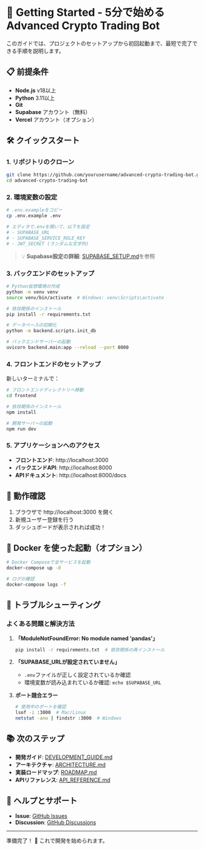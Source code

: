 # 🚀 Getting Started - 5分で始める Advanced Crypto Trading Bot

このガイドでは、プロジェクトのセットアップから初回起動まで、最短で完了できる手順を説明します。

## 📋 前提条件

- **Node.js** v18以上
- **Python** 3.11以上
- **Git**
- **Supabase** アカウント（無料）
- **Vercel** アカウント（オプション）

## 🛠️ クイックスタート

### 1. リポジトリのクローン

```bash
git clone https://github.com/yourusername/advanced-crypto-trading-bot.git
cd advanced-crypto-trading-bot
```

### 2. 環境変数の設定

```bash
# .env.exampleをコピー
cp .env.example .env

# エディタで.envを開いて、以下を設定
# - SUPABASE_URL
# - SUPABASE_SERVICE_ROLE_KEY
# - JWT_SECRET (ランダムな文字列)
```

> 💡 **Supabase設定の詳細**: [SUPABASE_SETUP.md](./SUPABASE_SETUP.md)を参照

### 3. バックエンドのセットアップ

```bash
# Python仮想環境の作成
python -m venv venv
source venv/bin/activate  # Windows: venv\Scripts\activate

# 依存関係のインストール
pip install -r requirements.txt

# データベースの初期化
python -m backend.scripts.init_db

# バックエンドサーバーの起動
uvicorn backend.main:app --reload --port 8000
```

### 4. フロントエンドのセットアップ

新しいターミナルで：

```bash
# フロントエンドディレクトリへ移動
cd frontend

# 依存関係のインストール
npm install

# 開発サーバーの起動
npm run dev
```

### 5. アプリケーションへのアクセス

- **フロントエンド**: http://localhost:3000
- **バックエンドAPI**: http://localhost:8000
- **APIドキュメント**: http://localhost:8000/docs

## 🧪 動作確認

1. ブラウザで http://localhost:3000 を開く
2. 新規ユーザー登録を行う
3. ダッシュボードが表示されれば成功！

## 🐳 Docker を使った起動（オプション）

```bash
# Docker Composeで全サービスを起動
docker-compose up -d

# ログの確認
docker-compose logs -f
```

## 🚨 トラブルシューティング

### よくある問題と解決方法

1. **「ModuleNotFoundError: No module named 'pandas'」**

   ```bash
   pip install -r requirements.txt  # 依存関係の再インストール
   ```

2. **「SUPABASE_URLが設定されていません」**
   - `.env`ファイルが正しく設定されているか確認
   - 環境変数が読み込まれているか確認: `echo $SUPABASE_URL`

3. **ポート競合エラー**
   ```bash
   # 使用中のポートを確認
   lsof -i :3000  # Mac/Linux
   netstat -ano | findstr :3000  # Windows
   ```

## 📚 次のステップ

- **開発ガイド**: [DEVELOPMENT_GUIDE.md](./DEVELOPMENT_GUIDE.md)
- **アーキテクチャ**: [ARCHITECTURE.md](./ARCHITECTURE.md)
- **実装ロードマップ**: [ROADMAP.md](./ROADMAP.md)
- **APIリファレンス**: [API_REFERENCE.md](./API_REFERENCE.md)

## 💬 ヘルプとサポート

- **Issue**: [GitHub Issues](https://github.com/yourusername/advanced-crypto-trading-bot/issues)
- **Discussion**: [GitHub Discussions](https://github.com/yourusername/advanced-crypto-trading-bot/discussions)

---

準備完了！ 🎉 これで開発を始められます。
